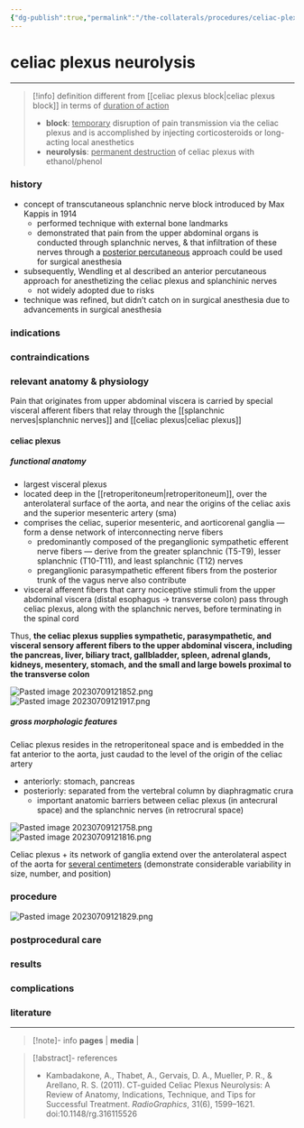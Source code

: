 ```yaml
---
{"dg-publish":true,"permalink":"/the-collaterals/procedures/celiac-plexus-neurolysis/"}
---
```



# celiac plexus neurolysis
---

> [!info] definition
> different from [[celiac plexus block\|celiac plexus block]] in terms of <u>duration of action</u>
> - **block**: <u>temporary</u> disruption of pain transmission via the celiac plexus and is accomplished by injecting corticosteroids or long-acting local anesthetics
> - **neurolysis**: <u>permanent destruction</u> of celiac plexus with ethanol/phenol


### history
- concept of transcutaneous splanchnic nerve block introduced by Max Kappis in 1914
	- performed technique with external bone landmarks
	- demonstrated that pain from the upper abdominal organs is conducted through splanchnic nerves, & that infiltration of these nerves through a <u>posterior percutaneous</u> approach could be used for surgical anesthesia
- subsequently, Wendling et al described an anterior percutaneous approach for anesthetizing the celiac plexus and splanchinic nerves
	- not widely adopted due to risks
- technique was refined, but didn’t catch on in surgical anesthesia due to advancements in surgical anesthesia

### indications


### contraindications


### relevant anatomy & physiology

Pain that originates from upper abdominal viscera is carried by special visceral afferent fibers that relay through the [[splanchnic nerves\|splanchnic nerves]] and [[celiac plexus\|celiac plexus]]

#### celiac plexus

##### functional anatomy
- largest visceral plexus
- located deep in the [[retroperitoneum\|retroperitoneum]], over the anterolateral surface of the aorta, and near the origins of the celiac axis and the superior mesenteric artery (sma)
- comprises the celiac, superior mesenteric, and aorticorenal ganglia — form a dense network of interconnecting nerve fibers
	- predominantly composed of the preganglionic sympathetic efferent nerve fibers — derive from the greater splanchnic (T5-T9), lesser splanchnic (T10-T11), and least splanchnic (T12) nerves
	- preganglionic parasympathetic efferent fibers from the posterior trunk of the vagus nerve also contribute
- visceral afferent fibers that carry nociceptive stimuli from the upper abdominal viscera (distal esophagus → transverse colon) pass through celiac plexus, along with the splanchnic nerves, before terminating in the spinal cord

Thus, **the celiac plexus supplies sympathetic, parasympathetic, and visceral sensory afferent fibers to the upper abdominal viscera, including the pancreas, liver, biliary tract, gallbladder, spleen, adrenal glands, kidneys, mesentery, stomach, and the small and large bowels proximal to the transverse colon**

![Pasted image 20230709121852.png](/img/user/kitchen%20drawer/attachments/Pasted%20image%2020230709121852.png)
![Pasted image 20230709121917.png](/img/user/kitchen%20drawer/attachments/Pasted%20image%2020230709121917.png)



##### gross morphologic features

Celiac plexus resides in the retroperitoneal space and is embedded in the fat anterior to the aorta, just caudad to the level of the origin of the celiac artery
- anteriorly: stomach, pancreas
- posteriorly: separated from the vertebral column by diaphragmatic crura
	- important anatomic barriers between celiac plexus (in antecrural space) and the splanchnic nerves (in retrocrural space)

![Pasted image 20230709121758.png](/img/user/kitchen%20drawer/attachments/Pasted%20image%2020230709121758.png)
![Pasted image 20230709121816.png](/img/user/kitchen%20drawer/attachments/Pasted%20image%2020230709121816.png)

Celiac plexus + its network of ganglia extend over the anterolateral aspect of the aorta for <u>several centimeters</u> (demonstrate considerable variability in size, number, and position)


### procedure

![Pasted image 20230709121829.png](/img/user/kitchen%20drawer/attachments/Pasted%20image%2020230709121829.png)


### postprocedural care


### results


### complications


### literature



---

>[!note]- info
>**pages** | 
>**media** | 

> [!abstract]- references
> - Kambadakone, A., Thabet, A., Gervais, D. A., Mueller, P. R., & Arellano, R. S. (2011). CT-guided Celiac Plexus Neurolysis: A Review of Anatomy, Indications, Technique, and Tips for Successful Treatment. *RadioGraphics*, 31(6), 1599–1621. doi:10.1148/rg.316115526
